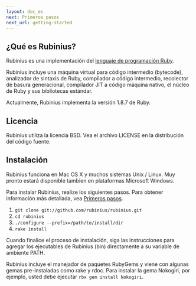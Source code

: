 ```yaml
---
layout: doc_es
next: Primeros pasos
next_url: getting-started
---
```


## ¿Qué es Rubinius?

Rubinius es una implementación del [lenguaje de programación Ruby](http://ruby-lang.org/es/).

Rubinius incluye una máquina virtual para código intermedio (bytecode), analizador de
sintaxis de Ruby, compilador a código intermedio, recolector de basura generacional,
compilador JIT a código máquina nativo, el núcleo de Ruby y sus bibliotecas estándar.

Actualmente, Rubinius implementa la versión 1.8.7 de Ruby.


## Licencia

Rubinius utiliza la licencia BSD. Vea el archivo LICENSE en la
distribución del código fuente.


## Instalación

Rubinius funciona en Mac OS X y muchos sistemas Unix / Linux. Muy
pronto estará disponible tambien en plataformas Microsoft Windows.

Para instalar Rubinius, realize los siguientes pasos. Para obtener información
más detallada, vea [Primeros pasos](/doc/es/getting-started/).

1. `git clone git://github.com/rubinius/rubinius.git`
1. `cd rubinius`
1. `./configure --prefix=/path/to/install/dir`
1. `rake install`

Cuando finalice el proceso de instalación, siga las instrucciones para agregar
los ejecutables de Rubinius (bin) directamente a su variable de
ambiente PATH.

Rubinius incluye el manejador de paquetes RubyGems y viene con algunas
gemas pre-instaladas como rake y rdoc. Para instalar la gema Nokogiri, por
ejemplo, usted debe ejecutar `rbx gem install Nokogiri`.
